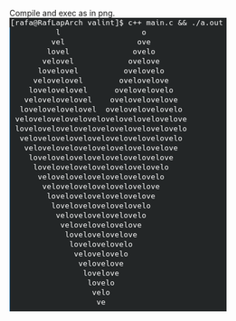 Compile and exec as in png.
![alt text](https://github.com/RafaeruAybu/valentine_day/blob/master/unknown.png?raw=true)
